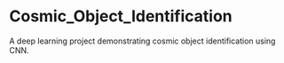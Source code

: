 # Cosmic_Object_Identification
A deep learning project demonstrating cosmic object identification using CNN.
